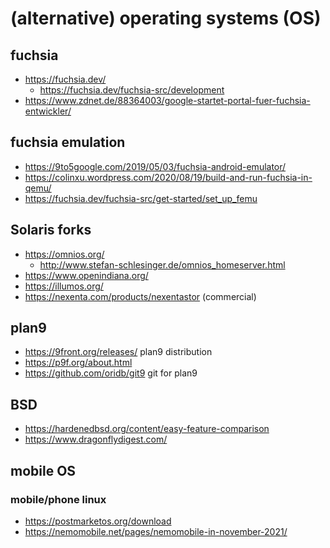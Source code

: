 # (alternative) operating systems (OS)

## fuchsia

* https://fuchsia.dev/
  + https://fuchsia.dev/fuchsia-src/development
* https://www.zdnet.de/88364003/google-startet-portal-fuer-fuchsia-entwickler/

## fuchsia emulation

* https://9to5google.com/2019/05/03/fuchsia-android-emulator/
* https://colinxu.wordpress.com/2020/08/19/build-and-run-fuchsia-in-qemu/
* https://fuchsia.dev/fuchsia-src/get-started/set_up_femu

## Solaris forks

* https://omnios.org/
  + http://www.stefan-schlesinger.de/omnios_homeserver.html
* https://www.openindiana.org/
* https://illumos.org/
* https://nexenta.com/products/nexentastor (commercial)

## plan9

* https://9front.org/releases/ plan9 distribution
* https://p9f.org/about.html
* https://github.com/oridb/git9 git for plan9

## BSD

* https://hardenedbsd.org/content/easy-feature-comparison
* https://www.dragonflydigest.com/

## mobile OS

### mobile/phone linux

* https://postmarketos.org/download
* https://nemomobile.net/pages/nemomobile-in-november-2021/
